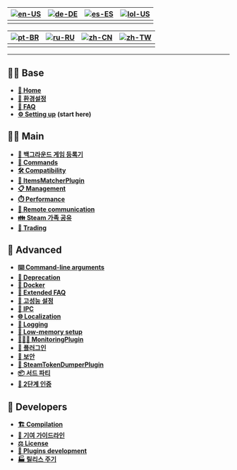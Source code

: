 | [![en-US](https://raw.githubusercontent.com/JustArchiNET/ArchiSteamFarm/refs/heads/main/resources/flags/en-US.png)](https://github.com/JustArchiNET/ArchiSteamFarm/wiki/Home) | [![de-DE](https://raw.githubusercontent.com/JustArchiNET/ArchiSteamFarm/refs/heads/main/resources/flags/de-DE.png)](https://github.com/JustArchiNET/ArchiSteamFarm/wiki/Home-de-DE) | [![es-ES](https://raw.githubusercontent.com/JustArchiNET/ArchiSteamFarm/refs/heads/main/resources/flags/es-ES.png)](https://github.com/JustArchiNET/ArchiSteamFarm/wiki/Home-es-ES) | [![lol-US](https://raw.githubusercontent.com/JustArchiNET/ArchiSteamFarm/refs/heads/main/resources/flags/lol-US.png)](https://github.com/JustArchiNET/ArchiSteamFarm/wiki/Home-lol-US) |
| ----------------------------------------------------------------------------------------------------------------------------------------------------------------------------- | ----------------------------------------------------------------------------------------------------------------------------------------------------------------------------------- | ----------------------------------------------------------------------------------------------------------------------------------------------------------------------------------- | -------------------------------------------------------------------------------------------------------------------------------------------------------------------------------------- |
|                                                                                                                                                                               |                                                                                                                                                                                     |                                                                                                                                                                                     |                                                                                                                                                                                        |

| [![pt-BR](https://raw.githubusercontent.com/JustArchiNET/ArchiSteamFarm/refs/heads/main/resources/flags/pt-BR.png)](https://github.com/JustArchiNET/ArchiSteamFarm/wiki/Home-pt-BR) | [![ru-RU](https://raw.githubusercontent.com/JustArchiNET/ArchiSteamFarm/refs/heads/main/resources/flags/ru-RU.png)](https://github.com/JustArchiNET/ArchiSteamFarm/wiki/Home-ru-RU) | [![zh-CN](https://raw.githubusercontent.com/JustArchiNET/ArchiSteamFarm/refs/heads/main/resources/flags/zh-CN.png)](https://github.com/JustArchiNET/ArchiSteamFarm/wiki/Home-zh-CN) | [![zh-TW](https://raw.githubusercontent.com/JustArchiNET/ArchiSteamFarm/refs/heads/main/resources/flags/zh-TW.png)](https://github.com/JustArchiNET/ArchiSteamFarm/wiki/Home-zh-TW) |
| ----------------------------------------------------------------------------------------------------------------------------------------------------------------------------------- | ----------------------------------------------------------------------------------------------------------------------------------------------------------------------------------- | ----------------------------------------------------------------------------------------------------------------------------------------------------------------------------------- | ----------------------------------------------------------------------------------------------------------------------------------------------------------------------------------- |
|                                                                                                                                                                                     |                                                                                                                                                                                     |                                                                                                                                                                                     |                                                                                                                                                                                     |

***

## 👨‍🏫 Base

* **[🏡 Home](https://github.com/JustArchiNET/ArchiSteamFarm/wiki/Home)**
* **[🔧 환경설정](https://github.com/JustArchiNET/ArchiSteamFarm/wiki/Configuration)**
* **[💬 FAQ](https://github.com/JustArchiNET/ArchiSteamFarm/wiki/FAQ)**
* **[⚙️ Setting up](https://github.com/JustArchiNET/ArchiSteamFarm/wiki/Setting-up)** **(start here)**


## 👨‍🎓️ Main

* **[👥 백그라운드 게임 등록기](https://github.com/JustArchiNET/ArchiSteamFarm/wiki/Background-games-redeemer)**
* **[📢 Commands](https://github.com/JustArchiNET/ArchiSteamFarm/wiki/Commands)**
* **[🛠️ Compatibility](https://github.com/JustArchiNET/ArchiSteamFarm/wiki/Compatibility)**
* **[🧩 ItemsMatcherPlugin](https://github.com/JustArchiNET/ArchiSteamFarm/wiki/ItemsMatcherPlugin)**
* **[📋 Management](https://github.com/JustArchiNET/ArchiSteamFarm/wiki/Management)**
* **[⏱️ Performance](https://github.com/JustArchiNET/ArchiSteamFarm/wiki/Performance)**
* **[📡 Remote communication](https://github.com/JustArchiNET/ArchiSteamFarm/wiki/Remote-communication)**
* **[👪 Steam 가족 공유](https://github.com/JustArchiNET/ArchiSteamFarm/wiki/Steam-Family-Sharing)**
* **[🔄 Trading](https://github.com/JustArchiNET/ArchiSteamFarm/wiki/Trading)**


## 🧙 Advanced

* **[⌨️ Command-line arguments](https://github.com/JustArchiNET/ArchiSteamFarm/wiki/Command-line-arguments)**
* **[🚧 Deprecation](https://github.com/JustArchiNET/ArchiSteamFarm/wiki/Deprecation)**
* **[🐳 Docker](https://github.com/JustArchiNET/ArchiSteamFarm/wiki/Docker)**
* **[🤔 Extended FAQ](https://github.com/JustArchiNET/ArchiSteamFarm/wiki/Extended-FAQ)**
* **[🚀 고성능 설정](https://github.com/JustArchiNET/ArchiSteamFarm/wiki/High-performance-setup)**
* **[🔗 IPC](https://github.com/JustArchiNET/ArchiSteamFarm/wiki/IPC)**
* **[🌐 Localization](https://github.com/JustArchiNET/ArchiSteamFarm/wiki/Localization)**
* **[📝 Logging](https://github.com/JustArchiNET/ArchiSteamFarm/wiki/Logging)**
* **[💾 Low-memory setup](https://github.com/JustArchiNET/ArchiSteamFarm/wiki/Low-memory-setup)**
* **[🕵🏼‍♂️ MonitoringPlugin](https://github.com/JustArchiNET/ArchiSteamFarm/wiki/MonitoringPlugin)**
* **[🔌 플러그인](https://github.com/JustArchiNET/ArchiSteamFarm/wiki/Plugins)**
* **[🔐 보안](https://github.com/JustArchiNET/ArchiSteamFarm/wiki/Security)**
* **[🧩 SteamTokenDumperPlugin](https://github.com/JustArchiNET/ArchiSteamFarm/wiki/SteamTokenDumperPlugin)**
* **[📦 서드 파티](https://github.com/JustArchiNET/ArchiSteamFarm/wiki/Third-party)**
* **[📵 2단계 인증](https://github.com/JustArchiNET/ArchiSteamFarm/wiki/Two-factor-authentication)**


## 👷 Developers

* **[🏗️ Compilation](https://github.com/JustArchiNET/ArchiSteamFarm/wiki/Compilation)**
* **[🤝 기여 가이드라인](https://github.com/JustArchiNET/ArchiSteamFarm/blob/main/.github/CONTRIBUTING.md)**
* **[⚖️ License](https://github.com/JustArchiNET/ArchiSteamFarm/wiki/License)**
* **[🥷 Plugins development](https://github.com/JustArchiNET/ArchiSteamFarm/wiki/Plugins-development)**
* **[🏭 릴리스 주기](https://github.com/JustArchiNET/ArchiSteamFarm/wiki/Release-cycle)**